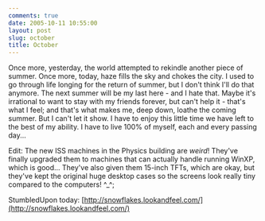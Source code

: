 ```yaml
---
comments: true
date: 2005-10-11 10:55:00
layout: post
slug: october
title: October
---
```


Once more, yesterday, the world attempted to rekindle another piece of summer.  Once more, today, haze fills the sky and chokes the city.  I used to go through life longing for the return of summer, but I don't think I'll do that anymore.  The next summer will be my last here - and I hate that.  Maybe it's irrational to want to stay with my friends forever, but  can't help it - that's what I feel; and that's what makes me, deep down, loathe the coming summer.  But I can't let it show.  I have to enjoy this little time we have left to the best of my ability.  I have to live 100% of myself, each and every passing day...  

Edit: The new ISS machines in the Physics building are *weird*!  They've finally upgraded them to machines that can actually handle running WinXP, which is good...  They've also given them 15-inch TFTs, which are okay, but they've kept the original huge desktop cases so the screens look really tiny compared to the computers! ^_^;  

  

StumbledUpon today: [http://snowflakes.lookandfeel.com/](http://snowflakes.lookandfeel.com/)
